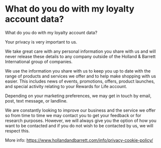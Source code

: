 # What do you do with my loyalty account data?

What do you do with my loyalty account data?

Your privacy is very important to us.

We take great care with any personal information you share with us and will never release these details to any company outside of the Holland & Barrett International group of companies.

We use the information you share with us to keep you up to date with the range of products and services we offer and to help make shopping with us easier. This includes news of events, promotions, offers, product launches, and special activity relating to your Rewards for Life account.

Depending on your marketing preferences, we may get in touch by email, post, text message, or landline.

We are constantly looking to improve our business and the service we offer so from time to time we may contact you to get your feedback or for research purposes. However, we will always give you the option of how you want to be contacted and if you do not wish to be contacted by us, we will respect this.

More info: <https://www.hollandandbarrett.com/info/privacy-cookie-policy/>
